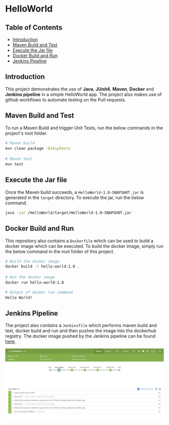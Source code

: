 # HelloWorld

## Table of Contents

- [Introduction](#Introdcution)
- [Maven Build and Test](#maven-build-and-test)
- [Execute the Jar file](#execute-the-jar-file)
- [Docker Build and Run](#docker-build-and-run)
- [Jenkins Pipeline](#jenkins-pipeline)

## Introduction

This project demonstrates the use of **Java**, **JUnit4**, **Maven**, **Docker** and **Jenkins pipeline** in a simple HelloWorld app. 
The project also makes use of github workflows to automate testing on the Pull requests. 

## Maven Build and Test

To run a Maven Build and trigger Unit Tests, run the below commands in the project's root folder.

```bash
# Maven build
mvn clean package -DskipTests

# Maven test
mvn test
```

## Execute the Jar file

Once the Maven build succeeds, a `HelloWorld-1.0-SNAPSHOT.jar` is generated in the `target` directory.
To execute the jar, run the below command.

```bash
java -jar /HelloWorld/target/HelloWorld-1.0-SNAPSHOT.jar
```

## Docker Build and Run

This repository also contains a `Dockerfile` which can be used to build a docker image which can be executed.
To build the docker image, simply run the below command in the root folder of this project.

```bash
# Build the docker image
docker build -t hello-world:1.0 .

# Run the docker image
docker run hello-world:1.0
```

```bash
# Output of docker run command
Hello World!
```

## Jenkins Pipeline

The project also contains a `Jenkinsfile` which performs maven build and test, docker build and run and then pushes the image into the dockerhub registry.
The docker image pushed by the Jenkins pipeline can be found [here](https://hub.docker.com/repository/docker/nanayak/hello-world/general).

![image](./images/Jenkins-pipeline.png)